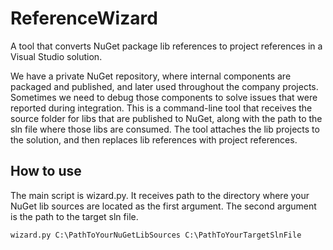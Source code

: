 # ReferenceWizard
A tool that converts NuGet package lib references to project references in a Visual Studio solution.

We have a private NuGet repository, where internal components are packaged and published, and later
used throughout the company projects. Sometimes we need to debug those components to solve issues
that were reported during integration. This is a command-line tool that receives the source folder
for libs that are published to NuGet, along with the path to the sln file where those libs are
consumed. The tool attaches the lib projects to the solution, and then replaces lib references with
project references.

## How to use

The main script is wizard.py. It receives path to the directory where your NuGet lib sources are
located as the first argument. The second argument is the path to the target sln file.

`wizard.py C:\PathToYourNuGetLibSources C:\PathToYourTargetSlnFile`
